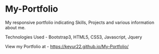 # My-Portfolio

My responsive portfolio indicating Skills, Projects and various information about me.

Technologies Used - Bootstrap3, HTML5, CSS3, Javascript, Jquery

View my Portfolio at - 	https://keyur22.github.io/My-Portfolio/
